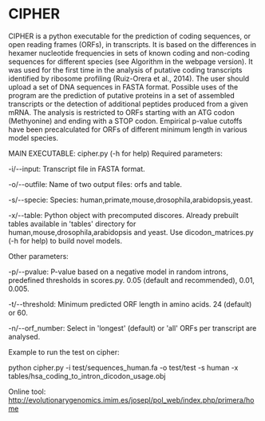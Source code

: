 # CIPHER

CIPHER is a python executable for the prediction of coding sequences, or open reading frames (ORFs), in transcripts. It is based on the differences in hexamer nucleotide frequencies in sets of known coding and non-coding sequences for different species (see Algorithm in the webpage version). It was used for the first time in the analysis of putative coding transcripts identified by ribosome profiling (Ruiz-Orera et al., 2014).  The user should upload a set of DNA sequences in FASTA format. Possible uses of the program are the prediction of putative proteins in a set of assembled transcripts or the detection of additional peptides produced from a given mRNA. The analysis is restricted to ORFs starting with an ATG codon (Methyonine) and ending with a STOP codon. Empirical p-value cutoffs have been precalculated for ORFs of different minimum length in various model species. 


MAIN EXECUTABLE: cipher.py (-h for help)
Required parameters:

-i/--input: Transcript file in FASTA format.

-o/--outfile: Name of two output files: orfs and table.

-s/--specie: Species: human,primate,mouse,drosophila,arabidopsis,yeast.

-x/--table: Python object with precomputed discores. Already prebuilt tables available in 'tables' directory for human,mouse,drosophila,arabidopsis and yeast. Use dicodon_matrices.py (-h for help) to build novel models.

Other parameters:

-p/--pvalue: P-value based on a negative model in random introns, predefined thresholds in scores.py. 0.05 (default and recommended), 0.01, 0.005.

-t/--threshold: Minimum predicted ORF length in amino acids. 24 (default) or 60.

-n/--orf_number: Select in 'longest' (default) or 'all' ORFs per transcript are analysed.


Example to run the test on cipher:

python cipher.py -i test/sequences_human.fa -o test/test -s human -x tables/hsa_coding_to_intron_dicodon_usage.obj         


Online tool: http://evolutionarygenomics.imim.es/josepl/pol_web/index.php/primera/home



